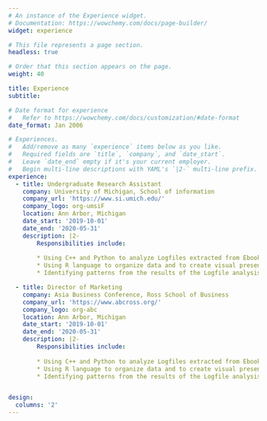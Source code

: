 ```yaml
---
# An instance of the Experience widget.
# Documentation: https://wowchemy.com/docs/page-builder/
widget: experience

# This file represents a page section.
headless: true

# Order that this section appears on the page.
weight: 40

title: Experience
subtitle:

# Date format for experience
#   Refer to https://wowchemy.com/docs/customization/#date-format
date_format: Jan 2006

# Experiences.
#   Add/remove as many `experience` items below as you like.
#   Required fields are `title`, `company`, and `date_start`.
#   Leave `date_end` empty if it's your current employer.
#   Begin multi-line descriptions with YAML's `|2-` multi-line prefix.
experience:
  - title: Undergraduate Research Assistant
    company: University of Michigan, School of information 
    company_url: 'https://www.si.umich.edu/'
    company_logo: org-umsiF
    location: Ann Arbor, Michigan
    date_start: '2019-10-01'
    date_end: '2020-05-31'
    description: |2-
        Responsibilities include:
        
        * Using C++ and Python to analyze Logfiles extracted from Ebooks written by Dr. Barbara Ericson
        * Using R language to organize data and to create visual presentations
        * Identifying patterns from the results of the Logfile analysis

  - title: Director of Marketing
    company: Asia Business Conference, Ross School of Business
    company_url: 'https://www.abcross.org/'
    company_logo: org-abc
    location: Ann Arbor, Michigan
    date_start: '2019-10-01'
    date_end: '2020-05-31'
    description: |2-
        Responsibilities include:
        
        * Using C++ and Python to analyze Logfiles extracted from Ebooks written by Dr. Barbara Ericson
        * Using R language to organize data and to create visual presentations
        * Identifying patterns from the results of the Logfile analysis


design:
  columns: '2'
---
```

